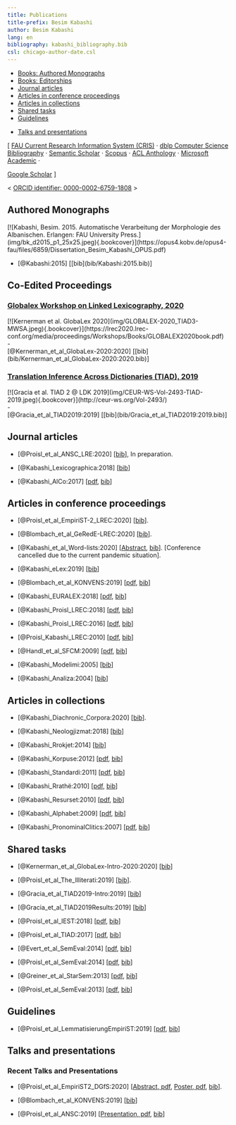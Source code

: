 ```yaml
---
title: Publications
title-prefix: Besim Kabashi
author: Besim Kabashi
lang: en
bibliography: kabashi_bibliography.bib
csl: chicago-author-date.csl
---
```



- [Books: Authored Monographs](#authored-monographs)
- [Books: Editorships](#co-edited-proceedings)
- [Journal articles](#journal-articles)
- [Articles in conference proceedings](#articles-in-conference-proceedings)
- [Articles in collections](#articles-in-collections)
- [Shared tasks](#shared-tasks)
- [Guidelines](#guidelines)
<!-- - [Organized Conferences](#organized-conferences) -->
- [Talks and presentations](#talks-and-presentations)

[ [FAU Current Research Information System (CRIS)](https://cris.fau.de/converis/portal/Person/104399870?auxfun=&lang=de_DE) ·
  [dblp Computer Science Bibliography](https://dblp.org/pers/hd/k/Kabashi:Besim) ·
  [Semantic Scholar](https://www.semanticscholar.org/author/Besim-Kabashi/2715062) ·
  [Scopus](https://www.scopus.com/authid/detail.uri?authorId=36608230200) ·
  [ACL Anthology](https://www.aclweb.org/anthology/people/b/besim-kabashi) ·
  [Microsoft Academic](https://academic.microsoft.com/author/1982230417/) ·
<!-- [CiteSeerˣ](https://citeseerx.ist.psu.edu/viewauth/summary?aid=771316) · -->
<!-- [Academia](https://uni-erlangen.academia.edu/BesimKabashi) · -->
<!-- [ResearchGate](https://www.researchgate.net/profile/Besim_Kabashi) · -->
  [Google Scholar](https://scholar.google.com/citations?hl=en&user=8KqEl74AAAAJ) ] 

< [ ORCID identifier: 0000-0002-6759-1808](https://orcid.org/0000-0002-6759-1808) ></div>


## Authored Monographs ##

<div class="cover">[![Kabashi, Besim. 2015. Automatische Verarbeitung der Morphologie des Albanischen. Erlangen: FAU University Press.](img/bk_d2015_p1_25x25.jpeg){.bookcover}](https://opus4.kobv.de/opus4-fau/files/6859/Dissertation_Besim_Kabashi_OPUS.pdf)</div>

- <div class="book"><div class="bibentry">[@Kabashi:2015] [[bib](bib/Kabashi:2015.bib)]</div>


## Co-Edited Proceedings ##


###  [Globalex Workshop on Linked Lexicography, 2020](https://globalex2020.globalex.link/globalex-workshop-lrec2020-about-globalex-lrec2020/)  ###

<div class="cover">[![Kernerman et al. GlobaLex 2020](img/GLOBALEX-2020_TIAD3-MWSA.jpeg){.bookcover}](https://lrec2020.lrec-conf.org/media/proceedings/Workshops/Books/GLOBALEX2020book.pdf)</div>
- <div class="book"><div class="bibentry">[@Kernerman_et_al_GlobaLex-2020:2020] [[bib](bib/Kernerman_et_al_GlobaLex-2020:2020.bib)]</div>

<!--  - [@Kernerman_et_al_GlobaLex-2020:2020] [[bib](bib/Kernerman_et_al_GlobaLex-2020:2020.bib)] -->

###  [Translation Inference Across Dictionaries (TIAD), 2019](https://tiad2019.unizar.es/index.html)  ###

<div class="cover">[![Gracia et al. TIAD 2 @ LDK 2019](img/CEUR-WS-Vol-2493-TIAD-2019.jpeg){.bookcover}](http://ceur-ws.org/Vol-2493/)</div>
- <div class="book"><div class="bibentry">[@Gracia_et_al_TIAD2019:2019] [[bib](bib/Gracia_et_al_TIAD2019:2019.bib)]</div>

<!--  - [@Gracia_et_al_TIAD2019:2019] [[bib](bib/Gracia_et_al_TIAD2019:2019.bib)] -->


## Journal articles ##

- [@Proisl_et_al_ANSC_LRE:2020] [[bib](bib/Proisl_et_al_ANSC_LRE:2020.bib)], In preparation.

- [@Kabashi_Lexicographica:2018] [[bib](bib/Kabashi_Lexicographica:2018.bib)]

- [@Kabashi_AlCo:2017] [[pdf](pdf/Kabashi_2017_AlCo.pdf), [bib](bib/Kabashi_AlCo:2017.bib)]


## Articles in conference proceedings ##

<!-- ### 2020 ## -->

- [@Proisl_et_al_EmpiriST-2_LREC:2020] [[bib](bib/Proisl_et_al_EmpiriST-2_LREC:2020.bib)].

- [@Blombach_et_al_GeRedE-LREC:2020] [[bib](bib/Blombach_et_al_GeRedE-LREC:2020.bib)].

- [@Kabashi_et_al_Word-lists:2020] [[Abstract](https://easychair.org/smart-program/APCLC2020/2020-02-13.html#talk:140430), [bib](bib/Kabashi_et_al_Word-lists:2020.bib)]. [Conference cancelled due to the current pandemic situation].

<!-- ### 2019 ## -->

- [@Kabashi_eLex:2019] [[bib](bib/Kabashi_eLex:2019.bib)]

- [@Blombach_et_al_KONVENS:2019] [[pdf](pdf/Blombach_et_al_2019_reddit_konvens.pdf), [bib](bib/Blombach_et_al_KONVENS2019GerReddit:2019.bib)]

<!-- ### 2018 ## -->

- [@Kabashi_EURALEX:2018] [[pdf](pdf/Kabashi_2018_euralex.pdf), [bib](bib/Kabashi_EURALEX:2018.bib)] 

- [@Kabashi_Proisl_LREC:2018] [[pdf](pdf/Kabashi_Proisl_2018_lrec.pdf), [bib](bib/Kabashi_Proisl_LREC:2018.bib)]

<!-- ### 2016 ### -->

- [@Kabashi_Proisl_LREC:2016] [[pdf](pdf/Kabashi_Proisl_2016_lrec.pdf), [bib](bib/Kabashi_Proisl_LREC:2016.bib)]



<!-- ### 2011 ### -->

- [@Proisl_Kabashi_LREC:2010] [[pdf](pdf/Proisl_Kabashi_2010_lrec.pdf), [bib](bib/Proisl_Kabashi_LREC:2010.bib)]

<!-- ### 2009 ### -->

- [@Handl_et_al_SFCM:2009] [[pdf](pdf/Handl_et_al_SFCM.pdf), [bib](bib/@Handl_et_al_SFCM:2009.bib)]

<!-- ### 2005 ### -->

- [@Kabashi_Modelimi:2005] [[bib](bib/Kabashi_Modelimi:2005.bib)]

<!-- ### 2004 ### -->

- [@Kabashi_Analiza:2004] [[bib](bib/Kabashi_Analiza:2004.bib)]


## Articles in collections ##

<!-- ### 2020 ## -->

- [@Kabashi_Diachronic_Corpora:2020] [[bib](bib/Kabashi_Diachronic_Corpora:2020.bib)].

<!-- ### 2018 ## -->

- [@Kabashi_Neologjizmat:2018] [[bib](bib/Kabashi_Neologjizmat:2018.bib)]

<!-- ### 2014 ### -->

- [@Kabashi_Rrokjet:2014] [[bib](bib/Kabashi_Rrokjet:2014.bib)]

<!-- ### 2012 ### -->

- [@Kabashi_Korpuse:2012] [[pdf](pdf/Kabashi_2012_korpuse.pdf), [bib](bib/Kabashi_Korpuse:2012.bib)]

<!-- ### 2011 ### -->

- [@Kabashi_Standardi:2011] [[pdf](pdf/Kabashi_2011_standardi.pdf), [bib](bib/Kabashi_Standardi:2011.bib)]

<!-- ### 2010 ### -->

- [@Kabashi_Rrathë:2010] [[pdf](pdf/Kabashi_2010_camaj.pdf), [bib](bib/Kabashi_Rrathë:2010.bib)]

- [@Kabashi_Resurset:2010] [[pdf](pdf/Kabashi_2009_resurset.pdf), [bib](bib/Kabashi_Resurset:2010.bib)]

<!-- ### 2009 ### -->

- [@Kabashi_Alphabet:2009] [[pdf](pdf/Kabashi_2009_alphabet.pdf), [bib](bib/Kabashi_Alphabet:2009.bib)]

<!-- ### 2007 ### -->

- [@Kabashi_PronominalClitics:2007] [[pdf](pdf/Kabashi_2007_clitics.pdf), [bib](bib/Kabashi_PronominalClitics:2007.bib)]


## Shared tasks ##

<!-- ### 2020 ## -->

- [@Kernerman_et_al_GlobaLex-Intro-2020:2020] [[bib](bib/Kernerman_et_al_GlobaLex-Intro-2020:2020.bib)]

<!-- ### 2019 ## -->

- [@Proisl_et_al_The_Illiterati:2019] [[bib](bib/Proisl_et_al_The_Illiterati:2019.bib)]. 

- [@Gracia_et_al_TIAD2019-Intro:2019] [[bib](bib/Gracia_et_al_TIAD2019-Intro:2019.bib)]

- [@Gracia_et_al_TIAD2019Results:2019] [[bib](bib/Gracia_et_al_TIAD2019Results:2019.bib)]

<!-- ### 2018 ## -->

- [@Proisl_et_al_IEST:2018] [[pdf](pdf/Proisl_et_al_2018_iest.pdf), [bib](bib/Proisl_et_al_IEST:2018.bib)]

<!-- ### 2017 ### -->

- [@Proisl_et_al_TIAD:2017] [[pdf](pdf/Proisl_et_al_2017_tiad.pdf), [bib](bib/Proisl_et_al_TIAD:2017.bib)]

<!-- ### 2014 ### -->

- [@Evert_et_al_SemEval:2014] [[pdf](pdf/evert_et_al_2014_semeval.pdf), [bib](bib/Evert_et_al_SemEval:2014.bib)]

- [@Proisl_et_al_SemEval:2014] [[pdf](pdf/Proisl_et_al_2014_semeval.pdf), [bib](bib/Proisl_et_al_SemEval:2014.bib)]

<!-- ### 2013 ### -->

- [@Greiner_et_al_StarSem:2013] [[pdf](pdf/Greiner_et_al_2013_starsem.pdf), [bib](bib/Greiner_et_al_StarSem:2013.bib)]

- [@Proisl_et_al_SemEval:2013] [[pdf](pdf/Proisl_et_al_2013_semeval.pdf), [bib](bib/Proisl_et_al_SemEval:2013.bib)]


## Guidelines ##

- [@Proisl_et_al_LemmatisierungEmpiriST:2019] [[pdf](pdf/Proisl_et_al_2019_EmpiriST-Lr.pdf), [bib](bib/Proisl_et_al_LemmatisierungEmpiriST:2019.bib)] 


<!-- ## Organized Conferences ## -->

<!-- ###  [KONVENS 2019](https://2019.konvens.org/) ### -->

<!-- - [@Evert_et_al_KONVENS2019ConfOrg] [[bib](bib/Evert_et_al_KONVENS2019ConfOrg.bib)] -->


## Talks and presentations ##

<!-- Kabashi et al. APCLA -->

### Recent Talks and Presentations ###

- [@Proisl_et_al_EmpiriST2_DGfS:2020] [[Abstract, pdf](pdf/Proisl_et_al_2020_DGFS_Abstract.pdf), [Poster, pdf](pdf/Proisl_et_al_EmpiriST-corpus-2.0_DGfS_CL_2020_Poster.pdf), [bib](bib/Proisl_et_al_EmpiriST2_DGfS:2020.bib)].

- [@Blombach_et_al_KONVENS:2019] [[bib](bib/Blombach_et_al_KONVENS:2019.bib)]

- [@Proisl_et_al_ANSC:2019] [[Presentation, pdf](pdf/Proisl_et_al_2019_NLP_for_German_CMC_Texts_ANSC_Bamberg_Presentation.pdf), [bib](bib/Proisl_et_al_ANSC:2019.bib)]


<!-- ### Selected Talks and presentations  ### -->

<!-- … -->
<!-- ILS, Sankt Petersbourg, Russia, 2006, 2016, 2018 -->
<!-- CAS, Tirana, Albania, 2011 (invited talk) -->
<!-- U. of Tirana / AAS, Albania, 2018 (invited talk) -->
<!-- U. of Prizren, R. of Kosovo, 2018 (invited talk) -->
<!-- National Library of the R. of Kosovo, Prishtina, Kosovo, 2018 (invited talk) -->
<!-- IpZeGjA, R. of North Macedonia, 2020 -->
<!-- U. of Prizren, R. of Kosovo, 2020 (invited talk) -->
<!-- … -->


<!-- ## News ## -->
